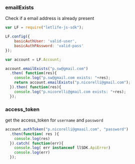 ### emailExists

Check if a email address is already present


```js
var LF = require("letlife-js-sdk");

LF.config({
    basicAuthUser: 'valid-user',
    basicAuthPAssword: 'valid-pass'
});

var account = LF.Account;

account.emailExists("p.sw@gmail.com")
  .then( function(res){
    console.log("p.sw@gmail.com exists: "+res);
    return account.emailExists("p.nicorelli@gmail.com");
  }).then( function(res){
    console.log("p.nicorelli@gmail.com exists: "+res);
  });

```


### access_token

get the access_token for `username` and `password`

```js
account.authToken("p.nicorelli@gmaail.com", "password")
  .then(function( res ){
    console.log(res)
  }).catch( function(err){
    console.log( err instanceof llSDK.ApiError)
    console.log(err)
  });
```
